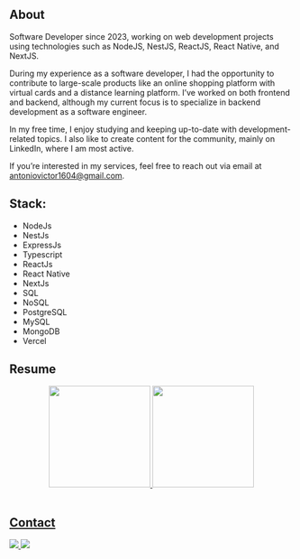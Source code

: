 ## About

Software Developer since 2023, working on web development projects using technologies such as NodeJS, NestJS, ReactJS, React Native, and NextJS.

During my experience as a software developer, I had the opportunity to contribute to large-scale products like an online shopping platform with virtual cards and a distance learning platform. I’ve worked on both frontend and backend, although my current focus is to specialize in backend development as a software engineer.

In my free time, I enjoy studying and keeping up-to-date with development-related topics. I also like to create content for the community, mainly on LinkedIn, where I am most active.

If you’re interested in my services, feel free to reach out via email at antoniovictor1604@gmail.com.

## Stack: 
- NodeJs
- NestJs
- ExpressJs
- Typescript
- ReactJs
- React Native
- NextJs
- SQL
- NoSQL
- PostgreSQL
- MySQL
- MongoDB
- Vercel


## Resume

<div align="center">
  <a href="https://github.com/DevVictor19">
  <img height="180em" src="https://github-readme-stats.vercel.app/api?username=DevVictor19&show_icons=true&theme=tokyonight&include_all_commits=true&count_private=true"/>
  <img height="180em" src="https://github-readme-stats.vercel.app/api/top-langs/?username=DevVictor19&layout=compact&langs_count=7&theme=tokyonight"/>
</div>
<br>
  
## Contact
  <div> 
    <a href = "mailto:antoniovictor1604@gmail.com">
      <img src="https://img.shields.io/badge/-Gmail-%23333?style=for-the-badge&logo=gmail&logoColor=white" target="_blank">
    </a>
    <a href="https://br.linkedin.com/in/antonio-victor-borges-4a2852228" target="_blank">
      <img src="https://img.shields.io/badge/-LinkedIn-%230077B5?style=for-the-badge&logo=linkedin&logoColor=white" target="_blank">
    </a> 
  </div>
<br>

